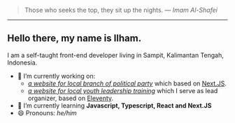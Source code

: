 > Those who seeks the top, they sit up the nights. 
> &mdash; *Imam Al-Shafei*
---

## Hello there, my name is Ilham.

I am a self-taught front-end developer living in Sampit, Kalimantan Tengah, Indonesia.

- 🔭 I’m currently working on: 
    * [*a website for local branch of political party*](https://pksmbketapang.org) which based on [Next.JS](https://nextjs.org/).
    * [*a website for local youth leadership training*](https://dm3kalselteng2021.netlify.app/) which I serve as lead organizer, based on [Eleventy](https://11ty.dev).
- 🌱 I’m currently learning **Javascript, Typescript, React and Next.JS**
- 😄 Pronouns: *he/him*

<!--
**radenpioneer/radenpioneer** is a ✨ _special_ ✨ repository because its `README.md` (this file) appears on your GitHub profile.

Here are some ideas to get you started:

- 🔭 I’m currently working on ...
- 🌱 I’m currently learning ...
- 👯 I’m looking to collaborate on ...
- 🤔 I’m looking for help with ...
- 💬 Ask me about ...
- 📫 How to reach me: ...
- 😄 Pronouns: ...
- ⚡ Fun fact: ...
-->
